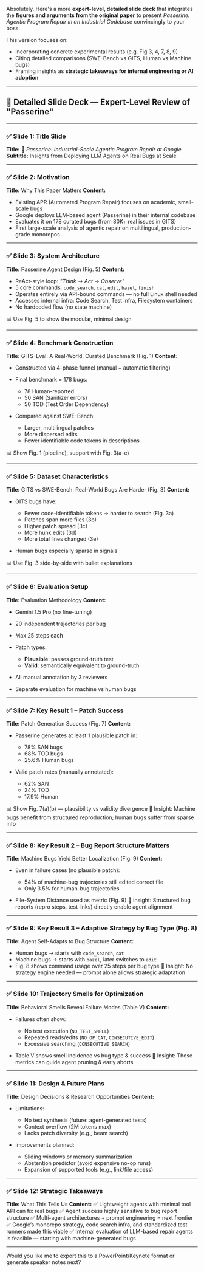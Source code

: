 Absolutely. Here's a more **expert-level, detailed slide deck** that integrates the **figures and arguments from the original paper** to present *Passerine: Agentic Program Repair in an Industrial Codebase* convincingly to your boss.

This version focuses on:

* Incorporating concrete experimental results (e.g. Fig 3, 4, 7, 8, 9)
* Citing detailed comparisons (SWE-Bench vs GITS, Human vs Machine bugs)
* Framing insights as **strategic takeaways for internal engineering or AI adoption**

---

## 🧠 Detailed Slide Deck — Expert-Level Review of "Passerine"

---

### ✅ Slide 1: Title Slide

**Title:**
📘 *Passerine: Industrial-Scale Agentic Program Repair at Google*
**Subtitle:**
Insights from Deploying LLM Agents on Real Bugs at Scale

---

### ✅ Slide 2: Motivation

**Title:**
Why This Paper Matters
**Content:**

* Existing APR (Automated Program Repair) focuses on academic, small-scale bugs
* Google deploys LLM-based agent (Passerine) in their internal codebase
* Evaluates it on 178 curated bugs (from 80K+ real issues in GITS)
* First large-scale analysis of agentic repair on multilingual, production-grade monorepos

---

### ✅ Slide 3: System Architecture

**Title:**
Passerine Agent Design (Fig. 5)
**Content:**

* ReAct-style loop: *"Think → Act → Observe"*
* 5 core commands: `code_search`, `cat`, `edit`, `bazel`, `finish`
* Operates entirely via API-bound commands — no full Linux shell needed
* Accesses internal infra: Code Search, Test infra, Filesystem containers
* No hardcoded flow (no state machine)

📊 Use Fig. 5 to show the modular, minimal design

---

### ✅ Slide 4: Benchmark Construction

**Title:**
GITS-Eval: A Real-World, Curated Benchmark (Fig. 1)
**Content:**

* Constructed via 4-phase funnel (manual + automatic filtering)
* Final benchmark = 178 bugs:

  * 78 Human-reported
  * 50 SAN (Sanitizer errors)
  * 50 TOD (Test Order Dependency)
* Compared against SWE-Bench:

  * Larger, multilingual patches
  * More dispersed edits
  * Fewer identifiable code tokens in descriptions

📊 Show Fig. 1 (pipeline), support with Fig. 3(a–e)

---

### ✅ Slide 5: Dataset Characteristics

**Title:**
GITS vs SWE-Bench: Real-World Bugs Are Harder (Fig. 3)
**Content:**

* GITS bugs have:

  * Fewer code-identifiable tokens → harder to search (Fig. 3a)
  * Patches span more files (3b)
  * Higher patch spread (3c)
  * More hunk edits (3d)
  * More total lines changed (3e)
* Human bugs especially sparse in signals

📊 Use Fig. 3 side-by-side with bullet explanations

---

### ✅ Slide 6: Evaluation Setup

**Title:**
Evaluation Methodology
**Content:**

* Gemini 1.5 Pro (no fine-tuning)
* 20 independent trajectories per bug
* Max 25 steps each
* Patch types:

  * **Plausible**: passes ground-truth test
  * **Valid**: semantically equivalent to ground-truth
* All manual annotation by 3 reviewers
* Separate evaluation for machine vs human bugs

---

### ✅ Slide 7: Key Result 1 – Patch Success

**Title:**
Patch Generation Success (Fig. 7)
**Content:**

* Passerine generates at least 1 plausible patch in:

  * 78% SAN bugs
  * 68% TOD bugs
  * 25.6% Human bugs
* Valid patch rates (manually annotated):

  * 62% SAN
  * 24% TOD
  * 17.9% Human

📊 Show Fig. 7(a)(b) — plausibility vs validity divergence
🧠 Insight: Machine bugs benefit from structured reproduction; human bugs suffer from sparse info

---

### ✅ Slide 8: Key Result 2 – Bug Report Structure Matters

**Title:**
Machine Bugs Yield Better Localization (Fig. 9)
**Content:**

* Even in failure cases (no plausible patch):

  * 54% of machine-bug trajectories still edited correct file
  * Only 3.5% for human-bug trajectories
* File-System Distance used as metric (Fig. 9)
  🧠 Insight:
  Structured bug reports (repro steps, test links) directly enable agent alignment

---

### ✅ Slide 9: Key Result 3 – Adaptive Strategy by Bug Type (Fig. 8)

**Title:**
Agent Self-Adapts to Bug Structure
**Content:**

* Human bugs → starts with `code_search`, `cat`
* Machine bugs → starts with `bazel`, later switches to `edit`
* Fig. 8 shows command usage over 25 steps per bug type
  🧠 Insight: No strategy engine needed — prompt alone allows strategic adaptation

---

### ✅ Slide 10: Trajectory Smells for Optimization

**Title:**
Behavioral Smells Reveal Failure Modes (Table V)
**Content:**

* Failures often show:

  * No test execution (`NO_TEST_SMELL`)
  * Repeated reads/edits (`NO_OP_CAT`, `CONSECUTIVE_EDIT`)
  * Excessive searching (`CONSECUTIVE_SEARCH`)
* Table V shows smell incidence vs bug type & success
  🧠 Insight: These metrics can guide agent pruning & early aborts

---

### ✅ Slide 11: Design & Future Plans

**Title:**
Design Decisions & Research Opportunities
**Content:**

* Limitations:

  * No test synthesis (future: agent-generated tests)
  * Context overflow (2M tokens max)
  * Lacks patch diversity (e.g., beam search)
* Improvements planned:

  * Sliding windows or memory summarization
  * Abstention predictor (avoid expensive no-op runs)
  * Expansion of supported tools (e.g., link/file access)

---

### ✅ Slide 12: Strategic Takeaways

**Title:**
What This Tells Us
**Content:**
✅ Lightweight agents with minimal tool API can fix real bugs
✅ Agent success highly sensitive to bug report structure
✅ Multi-agent architectures + prompt engineering = next frontier
✅ Google’s monorepo strategy, code search infra, and standardized test runners made this viable
✅ Internal evaluation of LLM-based repair agents is feasible — starting with machine-generated bugs

---

Would you like me to export this to a PowerPoint/Keynote format or generate speaker notes next?
